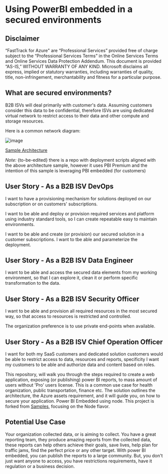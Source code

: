 # Using PowerBI embedded in a secured environments

## Disclaimer

“FastTrack for Azure" are “Professional Services” provided free of charge subject to the “Professional Services Terms” in the Online Services Terms and Online Services Data Protection Addendum.
This document is provided “AS-IS,” WITHOUT WARRANTY OF ANY KIND. Microsoft disclaims all express, implied or statutory warranties, including warranties of quality, title, non-infringement, merchantability and fitness for a particular purpose.

## What are secured environments?

B2B ISVs will deal primarily with customer's data. Assuming customers consider this data to be confidential, therefore ISVs are using dedicated virtual network to restrict access to their data and other compute and storage resources.

Here is a common network diagram:

![image](https://user-images.githubusercontent.com/37622785/155298297-f8a5a808-57d4-4daf-8c3c-65bfb86a5be3.png)

[Sample Architecture](https://docs.microsoft.com/en-us/azure/architecture/example-scenario/data/data-analysis-regulated-industries)

_Note:_ {to-be-edited} there is a repo with deployment scripts aligned with the above architecture sample, however it uses PBI Premium and the intention of this sample is leveraging PBI embedded (for customers)

## User Story  - As a B2B ISV DevOps

I want to have a provisioning mechanism for solutions deployed on our subscription or on customers' subscriptions.

I want to be able and deploy or provision required services and platform using industry standard tools, so I can create repeatable easy to maintain environments.

I want to be able and create (or provision) our secured solution in a customer subscriptions. I want to tbe able and parameterize the deployment.

## User Story  - As a B2B ISV Data Engineer

I want to be able and access the secured data elements from my working environment, so that I can explore it, clean it or perform specific transformation to the data.

## User Story  - As a B2B ISV Security Officer

I want to be able and provision all required resources in the most secured way, so that access to resources is restricted and controlled.

The organization preference is to use private end-points when available.

## User Story  - As a B2B ISV Chief Operation Officer

I want for both my SaaS customers and dedicated solution customers would be able to restrict access to data, resources and reports, specificity I want my customers to be able and authorize data and content based on roles.

This repository, will walk you through the steps required to create a web application, exposing (or publishing) power BI reports, to mass amount of users without 'Pro' users license. This is a common use case for health organization, public transportation, finance etc. The solution outlines the architecture, the Azure assets requirement, and it will guide you, on how to secure your application. Power BI Embedded using node. This project is forked from [Samples](https://github.com/Microsoft/PowerBI-Developer-Samples), focusing on the Node flavor.

## Potential Use Case

Your organization collected data, or is aiming to collect. You have a great reporting team, they produce amazing reports from the collected data, these reports can help others achieve their goals, save lives, help plan for traffic jams, find the perfect price or any other target. With power BI embedded, you can publish the reports to a large community. But, you don't just want anyone to access, you have restrictions requirements, have it regulation or a business decision.
